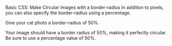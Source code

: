 Basic CSS: Make Circular Images with a border-radius
In addition to pixels, you can also specify the border-radius using a percentage.


Give your cat photo a border-radius of 50%.

Your image should have a border radius of 50%, making it perfectly circular.
Be sure to use a percentage value of 50%.